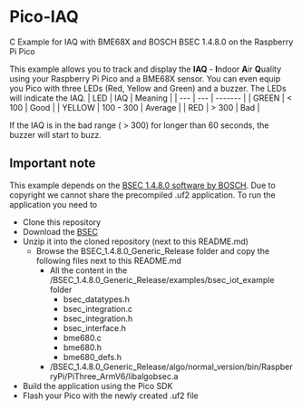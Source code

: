 # Pico-IAQ
C Example for IAQ with BME68X and BOSCH BSEC 1.4.8.0 on the Raspberry Pi Pico

This example allows you to track and display the **IAQ** - **I**ndoor **A**ir **Q**uality using your Raspberry Pi Pico and a BME68X sensor.
You can even equip you Pico with three LEDs (Red, Yellow and Green) and a buzzer.
The LEDs will indicate the IAQ.
| LED | IAQ | Meaning |
| --- | --- | ------- |
| GREEN | < 100 | Good |
| YELLOW | 100 - 300 | Average |
| RED | > 300 | Bad |

If the IAQ is in the bad range ( > 300) for longer than 60 seconds, the buzzer will start to buzz.

Important note
--------------

This example depends on the [BSEC 1.4.8.0 software by BOSCH](https://www.bosch-sensortec.com/software-tools/software/bsec/). Due to copyright we cannot share the precompiled .uf2 application. To run the application you need to

- Clone this repository
- Download the [BSEC](https://www.bosch-sensortec.com/software-tools/software/bsec/)
- Unzip it into the cloned repository (next to this README.md)
  - Browse the BSEC_1.4.8.0_Generic_Release folder and copy the following files next to this README.md
    - All the content in the /BSEC_1.4.8.0_Generic_Release/examples/bsec_iot_example folder
      - bsec_datatypes.h
      - bsec_integration.c
      - bsec_integration.h
      - bsec_interface.h
      - bme680.c
      - bme680.h
      - bme680_defs.h
    - /BSEC_1.4.8.0_Generic_Release/algo/normal_version/bin/RaspberryPi/PiThree_ArmV6/libalgobsec.a
- Build the application using the Pico SDK
- Flash your Pico with the newly created .uf2 file
